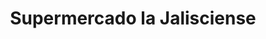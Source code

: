 ---
title: "Supermercado la Jalisciense"
url: /detroit/supermercado-la-jalisciense/
shop: supermarket
---